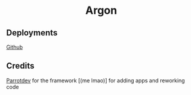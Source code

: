 <h1 align="center">Argon</h1>
 
 
## Deployments
  [Github](https://pentacats.github.io/Electron)
## Credits
 [Parrotdev](https://replit.com/@ParrotDev/) for the framework
 [(me lmao)] for adding apps and reworking code
 
